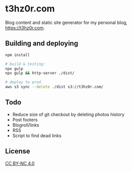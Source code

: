 # t3hz0r.com
Blog content and static site generator for my personal blog, https://t3hz0r.com.

## Building and deploying
```sh
npm install

# build & testing:
npx gulp
npx gulp && http-server ./dist/

# deploy to prod
aws s3 sync --delete ./dist s3://t3hz0r.com/
```

## Todo
* Reduce size of git checkout by deleting photos history
* Post footers
* Blogroll/links
* RSS
* Script to find dead links

## License
[CC BY-NC 4.0](https://creativecommons.org/licenses/by-nc/4.0/)